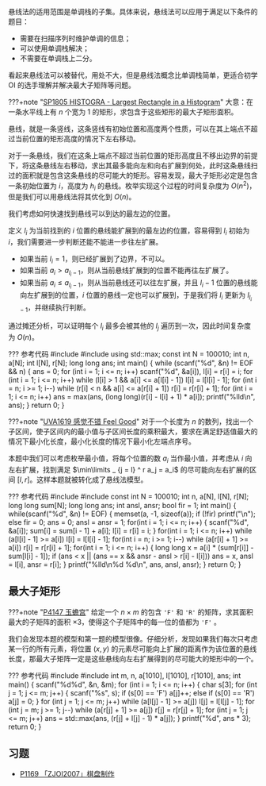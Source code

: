 悬线法的适用范围是单调栈的子集。具体来说，悬线法可以应用于满足以下条件的题目：

- 需要在扫描序列时维护单调的信息；
- 可以使用单调栈解决；
- 不需要在单调栈上二分。

看起来悬线法可以被替代，用处不大，但是悬线法概念比单调栈简单，更适合初学 OI 的选手理解并解决最大子矩阵等问题。

???+note "[SP1805 HISTOGRA - Largest Rectangle in a Histogram](https://www.luogu.com.cn/problem/SP1805)"
    大意：在一条水平线上有 $n$ 个宽为 $1$ 的矩形，求包含于这些矩形的最大子矩形面积。

悬线，就是一条竖线，这条竖线有初始位置和高度两个性质，可以在其上端点不超过当前位置的矩形高度的情况下左右移动。

对于一条悬线，我们在这条上端点不超过当前位置的矩形高度且不移出边界的前提下，将这条悬线左右移动，求出其最多能向左和向右扩展到何处，此时这条悬线扫过的面积就是包含这条悬线的尽可能大的矩形。容易发现，最大子矩形必定是包含一条初始位置为 $i$，高度为 $h_i$ 的悬线。枚举实现这个过程的时间复杂度为 $O(n ^ 2)$，但是我们可以用悬线法将其优化到 $O(n)$。

我们考虑如何快速找到悬线可以到达的最左边的位置。

定义 $l_i$ 为当前找到的 $i$ 位置的悬线能扩展到的最左边的位置，容易得到 $l_i$ 初始为 $i$，我们需要进一步判断还能不能进一步往左扩展。

- 如果当前 $l_i = 1$，则已经扩展到了边界，不可以。
- 如果当前 $a_i > a_{l_i - 1}$，则从当前悬线扩展到的位置不能再往左扩展了。
- 如果当前 $a_i \le a_{l_i - 1}$，则从当前悬线还可以往左扩展，并且 $l_i - 1$ 位置的悬线能向左扩展到的位置，$i$ 位置的悬线一定也可以扩展到，于是我们将 $l_i$ 更新为 $l_{l_i - 1}$，并继续执行判断。

通过摊还分析，可以证明每个 $l_i$ 最多会被其他的 $l_j$ 遍历到一次，因此时间复杂度为 $O(n)$。

??? 参考代码
    #include<cstdio>
    #include<algorithm>
    using std::max;
    const int N = 100010;
    int n, a[N];
    int l[N], r[N];
    long long ans;
    int main() {
    	while (scanf("%d", &n) != EOF && n) {
    		ans = 0;
    		for (int i = 1; i <= n; i++)
    			scanf("%d", &a[i]), l[i] = r[i] = i;
    		for (int i = 1; i <= n; i++)
    			while (l[i] > 1 && a[i] <= a[l[i] - 1]) l[i] = l[l[i] - 1];
    		for (int i = n; i >= 1; i--)
    			while (r[i] < n && a[i] <= a[r[i] + 1]) r[i] = r[r[i] + 1];
    		for (int i = 1; i <= n; i++)
    			ans = max(ans, (long long)(r[i] - l[i] + 1) * a[i]);
    		printf("%lld\n", ans);
    	}
    	return 0;
    }

???+note "[UVA1619 感觉不错 Feel Good](https://www.luogu.com.cn/problem/UVA1619)"
    对于一个长度为 $n$ 的数列，找出一个子区间，使子区间内的最小值与子区间长度的乘积最大，要求在满足舒适值最大的情况下最小化长度，最小化长度的情况下最小化左端点序号。

本题中我们可以考虑枚举最小值，将每个位置的数 $a_i$ 当作最小值，并考虑从 $i$ 向左右扩展，找到满足 $\min\limits _ {j = l} ^ r a_j = a_i$ 的尽可能向左右扩展的区间 $[l, r]$。这样本题就被转化成了悬线法模型。

??? 参考代码
    #include<cstdio>
    #include<cstring>
    const int N = 100010;
    int n, a[N], l[N], r[N];
    long long sum[N];
    long long ans;
    int ansl, ansr;
    bool fir = 1;
    int main() {
    	while(scanf("%d", &n) != EOF) {
    		memset(a, -1, sizeof(a));
    		if (!fir) printf("\n");
    		else fir = 0;
    		ans = 0; ansl = ansr = 1;
    		for(int i = 1; i <= n; i++) {
    			scanf("%d", &a[i]);
    			sum[i] = sum[i - 1] + a[i];
    			l[i] = r[i] = i;
    		}
    		for(int i = 1; i <= n; i++)
    			while (a[l[i] - 1] >= a[i]) l[i] = l[l[i] - 1];
    		for(int i = n; i >= 1; i--)
    			while (a[r[i] + 1] >= a[i]) r[i] = r[r[i] + 1];
    		for(int i = 1; i <= n; i++) {
    			long long x = a[i] * (sum[r[i]] - sum[l[i] - 1]);
    			if (ans < x || (ans == x && ansr - ansl > r[i] - l[i])) ans = x, ansl = l[i], ansr = r[i];
    		}
    		printf("%lld\n%d %d\n", ans, ansl, ansr);
    	}
    	return 0;
    }

## 最大子矩形

???+note "[P4147 玉蟾宫](https://www.luogu.com.cn/problem/P4147)"
    给定一个 $n \times m$ 的包含 `'F'` 和 `'R'` 的矩阵，求其面积最大的子矩阵的面积 $\times 3$，使得这个子矩阵中的每一位的值都为 `'F'` 。

我们会发现本题的模型和第一题的模型很像。仔细分析，发现如果我们每次只考虑某一行的所有元素，将位置 $(x, y)$ 的元素尽可能向上扩展的距离作为该位置的悬线长度，那最大子矩阵一定是这些悬线向左右扩展得到的尽可能大的矩形中的一个。

??? 参考代码
    #include <algorithm>
    #include <cstdio>
    int m, n, a[1010], l[1010], r[1010], ans;
    int main() {
    	scanf("%d%d", &n, &m);
    	for (int i = 1; i <= n; i++) {
    		char s[3];
    		for (int j = 1; j <= m; j++) {
    			scanf("%s", s);
    			if (s[0] == 'F') a[j]++;
    			else if (s[0] == 'R') a[j] = 0;
    		}
    		for (int j = 1; j <= m; j++)
    			while (a[l[j] - 1] >= a[j]) l[j] = l[l[j] - 1];
    		for (int j = m; j >= 1; j--)
    			while (a[r[j] + 1] >= a[j]) r[j] = r[r[j] + 1];
    		for (int j = 1; j <= m; j++)
    			ans = std::max(ans, (r[j] + l[j] - 1) * a[j]);
    	}
    	printf("%d", ans * 3);
    	return 0;
    }

## 习题

- [P1169 「ZJOI2007」棋盘制作](https://www.luogu.com.cn/problem/P1169)
